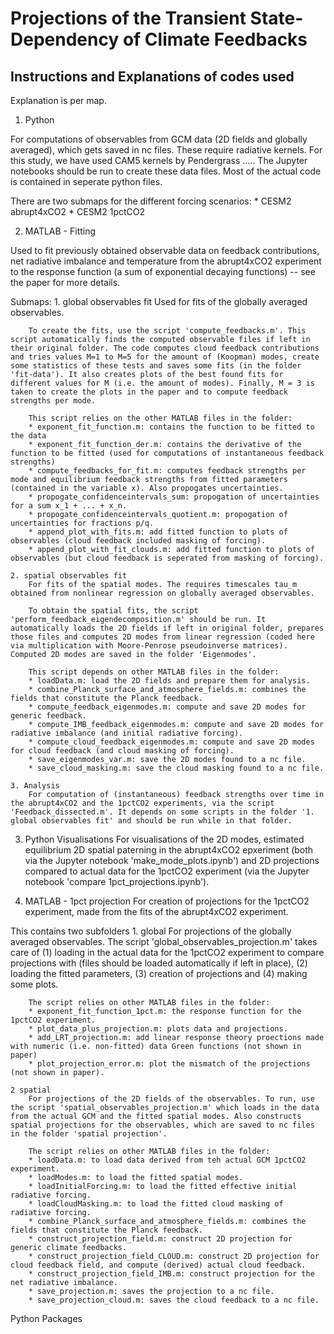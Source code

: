 # Projections of the Transient State-Dependency of Climate Feedbacks


## Instructions and Explanations of codes used

Explanation is per map.



1. Python

For computations of observables from GCM data (2D fields and globally averaged), which gets saved in nc files. These require radiative kernels. For this study, we have used CAM5 kernels by Pendergrass ..... The Jupyter notebooks should be run to create these data files. Most of the actual code is contained in seperate python files.

There are two submaps for the different forcing scenarios:
	* CESM2 abrupt4xCO2
	* CESM2 1pctCO2
	
	
2. MATLAB - Fitting

Used to fit previously obtained observable data on feedback contributions, net radiative imbalance and temperature from the abrupt4xCO2 experiment to the response function (a sum of exponential decaying functions) -- see the paper for more details.

Submaps:
	1. global observables fit
		Used for fits of the globally averaged observables.
		
		To create the fits, use the script 'compute_feedbacks.m'. This script automatically finds the computed observable files if left in their original folder. The code computes cloud feedback contributions and tries values M=1 to M=5 for the amount of (Koopman) modes, create some statistics of these tests and saves some fits (in the folder 'fit-data'). It also creates plots of the best found fits for different values for M (i.e. the amount of modes). Finally, M = 3 is taken to create the plots in the paper and to compute feedback strengths per mode.
		
		This script relies on the other MATLAB files in the folder:
		* exponent_fit_function.m: contains the function to be fitted to the data
		* exponent_fit_function_der.m: contains the derivative of the function to be fitted (used for computations of instantaneous feedback strengths)
		* compute_feedbacks_for_fit.m: computes feedback strengths per mode and equilibrium feedback strengths from fitted parameters (contained in the variable x). Also propogates uncertainties.
		* propogate_confidenceintervals_sum: propogation of uncertainties for a sum x_1 + ... + x_n.
		* propogate_confidenceintervals_quotient.m: propogation of uncertainties for fractions p/q.
		* append_plot_with_fits.m: add fitted function to plots of observables (cloud feedback included masking of forcing).
		* append_plot_with_fit_clouds.m: add fitted function to plots of observables (but cloud feedback is seperated from masking of forcing).
		
	2. spatial observables fit
		For fits of the spatial modes. The requires timescales tau_m obtained from nonlinear regression on globally averaged observables.
		
		To obtain the spatial fits, the script 'perform_feedback_eigendecomposition.m' should be run. It automatically loads the 2D fields if left in original folder, prepares those files and computes 2D modes from linear regression (coded here via multiplication with Moore-Penrose pseudoinverse matrices). Computed 2D modes are saved in the folder 'Eigenmodes'.
		
		This script depends on other MATLAB files in the folder:
		* loadData.m: load the 2D fields and prepare them for analysis.
		* combine_Planck_surface_and_atmosphere_fields.m: combines the fields that constitute the Planck feedback.
		* compute_feedback_eigenmodes.m: compute and save 2D modes for generic feedback.
		* compute_IMB_feedback_eigenmodes.m: compute and save 2D modes for radiative imbalance (and initial radiative forcing).
		* compute_cloud_feedback_eigenmodes.m: compute and save 2D modes for cloud feedback (and cloud masking of forcing).
		* save_eigenmodes_var.m: save the 2D modes found to a nc file.
		* save_cloud_masking.m: save the cloud masking found to a nc file.
		
	3. Analysis
		For computation of (instantaneous) feedback strengths over time in the abrupt4xCO2 and the 1pctCO2 experiments, via the script 'Feedback_dissected.m'. It depends on some scripts in the folder '1. global observables fit' and should be run while in that folder.
		
3. Python Visualisations
For visualisations of the 2D modes, estimated equilibrium 2D spatial paterning in the abrupt4xCO2 epxeriment (both via the Jupyter notebook 'make_mode_plots.ipynb') and 2D projections compared to actual data for the 1pctCO2 experiment (via the Jupyter notebook 'compare 1pct_projections.ipynb').

4. MATLAB - 1pct projection
For creation of projections for the 1pctCO2 experiment, made from the fits of the abrupt4xCO2 experiment.

This contains two subfolders
	1. global
		For projections of the globally averaged observables. The script 'global_observables_projection.m' takes care of (1) loading in the actual data for the 1pctCO2 experiment to compare projections with (files should be loaded automatically if left in place), (2) loading the fitted parameters, (3) creation of projections and (4) making some plots.
		
		The script relies on other MATLAB files in the folder:
		* exponent_fit_function_1pct.m: the response function for the 1pctCO2 experiment.
		* plot_data_plus_projection.m: plots data and projections.
		* add_LRT_projection.m: add linear response theory proections made with numeric (i.e. non-fitted) data Green functions (not shown in paper)
		* plot_projection_error.m: plot the mismatch of the projections (not shown in paper).
		
	2 spatial
		For projections of the 2D fields of the observables. To run, use the script 'spatial_observables_projection.m' which loads in the data from the actual GCM and the fitted spatial modes. Also constructs spatial projections for the observables, which are saved to nc files in the folder 'spatial projection'.
		
		The script relies on other MATLAB files in the folder:
		* loadData.m: to load data derived from teh actual GCM 1pctCO2 experiment.
		* loadModes.m: to load the fitted spatial modes.
		* loadInitialForcing.m: to load the fitted effective initial radiative forcing.
		* loadCloudMasking.m: to load the fitted cloud masking of radiative forcing.
		* combine_Planck_surface_and_atmosphere_fields.m: combines the fields that constitute the Planck feedback.
		* construct_projection_field.m: construct 2D projection for generic climate feedbacks.
		* construct_projection_field_CLOUD.m: construct 2D projection for cloud feedback field, and compute (derived) actual cloud feedback.
		* construct_projection_field_IMB.m: construct projection for the net radiative imbalance.
		* save_projection.m: saves the projection to a nc file.
		* save_projection_cloud.m: saves the cloud feedback to a nc file.
		
Python Packages

		